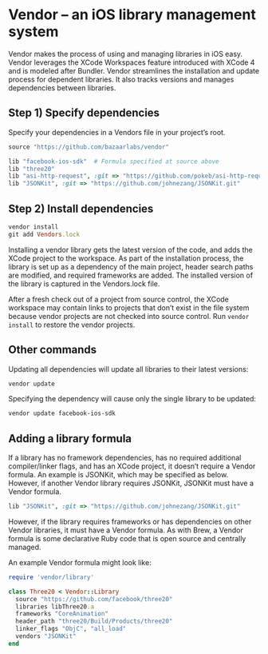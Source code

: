 # Vendor – an iOS library management system #

Vendor makes the process of using and managing libraries in iOS easy.  Vendor leverages the XCode Workspaces feature introduced with XCode 4 and is modeled after Bundler. Vendor streamlines the installation and update process for dependent libraries.  It also tracks versions and manages dependencies between libraries.

## Step 1) Specify dependencies ##

Specify your dependencies in a Vendors file in your project’s root.

```ruby
source "https://github.com/bazaarlabs/vendor"

lib "facebook-ios-sdk"  # Formula specified at source above
lib "three20"
lib "asi-http-request", :git => "https://github.com/pokeb/asi-http-request.git"
lib "JSONKit", :git => "https://github.com/johnezang/JSONKit.git"
```

## Step 2) Install dependencies ##

```ruby
vendor install
git add Vendors.lock
```

Installing a vendor library gets the latest version of the code, and adds the XCode project to the workspace.  As part of the installation process, the library is set up as a dependency of the main project, header search paths are modified, and required frameworks are added.  The installed version of the library is captured in the Vendors.lock file.

After a fresh check out of a project from source control, the XCode workspace may contain links to projects that don’t exist in the file system because vendor projects are not checked into source control. Run `vendor install` to restore the vendor projects.

## Other commands ##

Updating all dependencies will update all libraries to their latest versions:

```bash
vendor update
```

Specifying the dependency will cause only the single library to be updated:

```bash
vendor update facebook-ios-sdk
```

## Adding a library formula ##

If a library has no framework dependencies, has no required additional compiler/linker flags, and has an XCode project, it doesn’t require a Vendor formula. An example is JSONKit, which may be specified as below. However, if another Vendor library requires JSONKit, JSONKit must have a Vendor formula.

```ruby
lib "JSONKit", :git => "https://github.com/johnezang/JSONKit.git"
```

However, if the library requires frameworks or has dependencies on other Vendor libraries, it must have a Vendor formula.  As with Brew, a Vendor formula is some declarative Ruby code that is open source and centrally managed.

An example Vendor formula might look like:

```ruby
require 'vendor/library'

class Three20 < Vendor::Library
  source "https://github.com/facebook/three20"
  libraries libThree20.a
  frameworks "CoreAnimation"
  header_path "three20/Build/Products/three20"
  linker_flags "ObjC", "all_load"
  vendors "JSONKit"
end
```